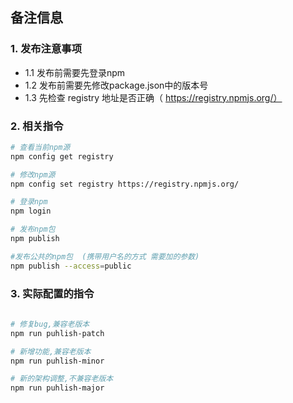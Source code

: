 ## 备注信息


### 1. 发布注意事项

- 1.1 发布前需要先登录npm
- 1.2 发布前需要先修改package.json中的版本号
- 1.3 先检查 registry 地址是否正确（ https://registry.npmjs.org/）

### 2. 相关指令

```bash
# 查看当前npm源
npm config get registry 

# 修改npm源
npm config set registry https://registry.npmjs.org/

# 登录npm
npm login

# 发布npm包
npm publish 

#发布公共的npm包  (携带用户名的方式 需要加的参数)
npm publish --access=public 

```

### 3. 实际配置的指令
```bash
 
# 修复bug,兼容老版本
npm run puhlish-patch

# 新增功能,兼容老版本
npm run puhlish-minor

# 新的架构调整,不兼容老版本
npm run puhlish-major

```
